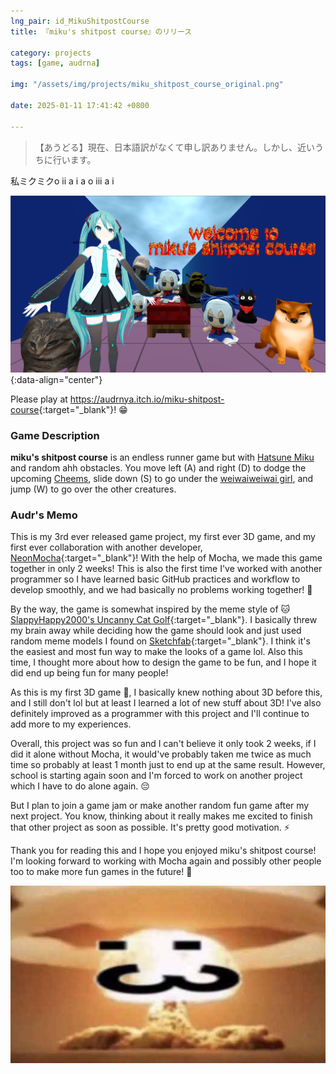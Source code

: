 ```yaml
---
lng_pair: id_MikuShitpostCourse
title: 『miku's shitpost course』のリリース

category: projects
tags: [game, audrna]

img: "/assets/img/projects/miku_shitpost_course_original.png"

date: 2025-01-11 17:41:42 +0800

---
```


> 【あうどる】現在、日本語訳がなくて申し訳ありません。しかし、近いうちに行います。

<!-- outline-start -->
<span data-align="center">私ミクミクo ii a i a o iii a i</span>
<!-- outline-end -->

![miku hatsune and friends](/assets/img/projects/miku_shitpost_course_original.png){:data-align="center"}

Please play at <https://audrnya.itch.io/miku-shitpost-course>{:target="_blank"}! 😁

### Game Description

**miku's shitpost course** is an endless runner game but with <a href="https://www.youtube.com/watch?v=PEwCB_ci7nE&t=42s" target="_blank">Hatsune Miku</a> and random ahh obstacles. You move left (A) and right (D) to dodge the upcoming <a href="https://www.instagram.com/balltze/" target="_blank">Cheems</a>, slide down (S) to go under the <a href="https://arknights.wiki.gg/wiki/W" target="_blank">weiwaiweiwai girl</a>, and jump (W) to go over the other creatures.

### Audr's Memo

This is my 3rd ever released game project, my first ever 3D game, and my first ever collaboration with another developer, [NeonMocha](https://neonmocha.itch.io){:target="_blank"}! With the help of Mocha, we made this game together in only 2 weeks! This is also the first time I've worked with another programmer so I have learned basic GitHub practices and workflow to develop smoothly, and we had basically no problems working together! 🤝

By the way, the game is somewhat inspired by the meme style of 🐱 [SlappyHappy2000's Uncanny Cat Golf](slappyhappy2000.itch.io/uncanny-cat-golf){:target="_blank"}. I basically threw my brain away while deciding how the game should look and just used random meme models I found on [Sketchfab](https://sketchfab.com/){:target="_blank"}. I think it's the easiest and most fun way to make the looks of a game lol. Also this time, I thought more about how to design the game to be fun, and I hope it did end up being fun for many people!

As this is my first 3D game 🧊, I basically knew nothing about 3D before this, and I still don't lol but at least I learned a lot of new stuff about 3D! I've also definitely improved as a programmer with this project and I'll continue to add more to my experiences.

Overall, this project was so fun and I can't believe it only took 2 weeks, if I did it alone without Mocha, it would've probably taken me twice as much time so probably at least 1 month just to end up at the same result. However, school is starting again soon and I'm forced to work on another project which I have to do alone again. 😔

But I plan to join a game jam or make another random fun game after my next project. You know, thinking about it really makes me excited to finish that other project as soon as possible. It's pretty good motivation. ⚡

Thank you for reading this and I hope you enjoyed miku's shitpost course! I'm looking forward to working with Mocha again and possibly other people too to make more fun games in the future! 🙂

![💥](/assets/img/projects/boomcolonthree.jpg)

